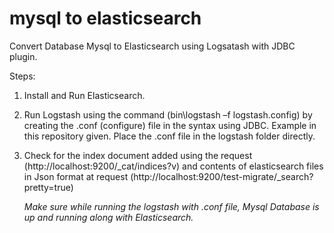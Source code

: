 # mysql to elasticsearch
Convert Database Mysql to Elasticsearch using Logsatash with JDBC plugin.

Steps:
1.	Install and Run Elasticsearch.
2.	Run Logstash using the command (bin\logstash –f logstash.config) by creating the .conf (configure) file in the syntax using JDBC.         Example in this repository given. Place the .conf file in the logstash folder directly. 
3.	Check for the index document added using the request (http://localhost:9200/_cat/indices?v) and contents of elasticsearch files in         Json format at request (http://localhost:9200/test-migrate/_search?pretty=true)


      *Make sure while running the logstash with .conf file, Mysql Database is up and running along with Elasticsearch.*
